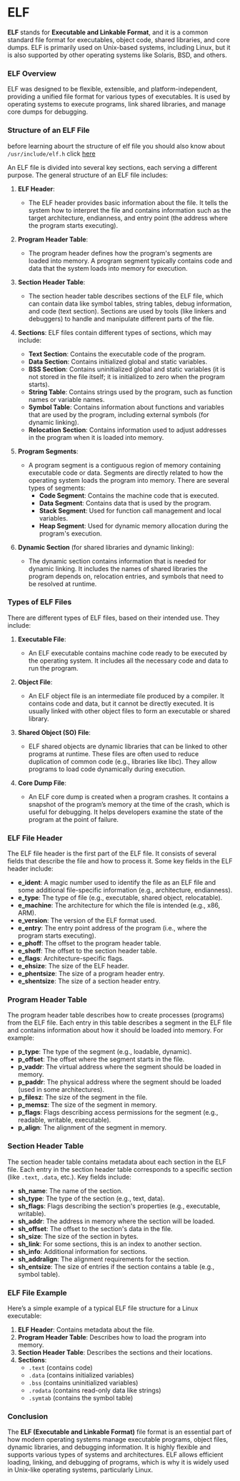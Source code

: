 # ELF

**ELF** stands for **Executable and Linkable Format**, and it is a common standard file format for executables, object code, shared libraries, and core dumps. ELF is primarily used on Unix-based systems, including Linux, but it is also supported by other operating systems like Solaris, BSD, and others.

### ELF Overview

ELF was designed to be flexible, extensible, and platform-independent, providing a unified file format for various types of executables. It is used by operating systems to execute programs, link shared libraries, and manage core dumps for debugging.

### Structure of an ELF File

before learning abourt the structure of elf file you should also know about `/usr/include/elf.h` click [here](./elf.md)

An ELF file is divided into several key sections, each serving a different purpose. The general structure of an ELF file includes:

1. **ELF Header**:

   - The ELF header provides basic information about the file. It tells the system how to interpret the file and contains information such as the target architecture, endianness, and entry point (the address where the program starts executing).

2. **Program Header Table**:

   - The program header defines how the program's segments are loaded into memory. A program segment typically contains code and data that the system loads into memory for execution.

3. **Section Header Table**:

   - The section header table describes sections of the ELF file, which can contain data like symbol tables, string tables, debug information, and code (text section). Sections are used by tools (like linkers and debuggers) to handle and manipulate different parts of the file.

4. **Sections**:
   ELF files contain different types of sections, which may include:

   - **Text Section**: Contains the executable code of the program.
   - **Data Section**: Contains initialized global and static variables.
   - **BSS Section**: Contains uninitialized global and static variables (it is not stored in the file itself; it is initialized to zero when the program starts).
   - **String Table**: Contains strings used by the program, such as function names or variable names.
   - **Symbol Table**: Contains information about functions and variables that are used by the program, including external symbols (for dynamic linking).
   - **Relocation Section**: Contains information used to adjust addresses in the program when it is loaded into memory.

5. **Program Segments**:

   - A program segment is a contiguous region of memory containing executable code or data. Segments are directly related to how the operating system loads the program into memory. There are several types of segments:
     - **Code Segment**: Contains the machine code that is executed.
     - **Data Segment**: Contains data that is used by the program.
     - **Stack Segment**: Used for function call management and local variables.
     - **Heap Segment**: Used for dynamic memory allocation during the program's execution.

6. **Dynamic Section** (for shared libraries and dynamic linking):
   - The dynamic section contains information that is needed for dynamic linking. It includes the names of shared libraries the program depends on, relocation entries, and symbols that need to be resolved at runtime.

### Types of ELF Files

There are different types of ELF files, based on their intended use. They include:

1. **Executable File**:

   - An ELF executable contains machine code ready to be executed by the operating system. It includes all the necessary code and data to run the program.

2. **Object File**:

   - An ELF object file is an intermediate file produced by a compiler. It contains code and data, but it cannot be directly executed. It is usually linked with other object files to form an executable or shared library.

3. **Shared Object (SO) File**:

   - ELF shared objects are dynamic libraries that can be linked to other programs at runtime. These files are often used to reduce duplication of common code (e.g., libraries like libc). They allow programs to load code dynamically during execution.

4. **Core Dump File**:
   - An ELF core dump is created when a program crashes. It contains a snapshot of the program’s memory at the time of the crash, which is useful for debugging. It helps developers examine the state of the program at the point of failure.

### ELF File Header

The ELF file header is the first part of the ELF file. It consists of several fields that describe the file and how to process it. Some key fields in the ELF header include:

- **e_ident**: A magic number used to identify the file as an ELF file and some additional file-specific information (e.g., architecture, endianness).
- **e_type**: The type of file (e.g., executable, shared object, relocatable).
- **e_machine**: The architecture for which the file is intended (e.g., x86, ARM).
- **e_version**: The version of the ELF format used.
- **e_entry**: The entry point address of the program (i.e., where the program starts executing).
- **e_phoff**: The offset to the program header table.
- **e_shoff**: The offset to the section header table.
- **e_flags**: Architecture-specific flags.
- **e_ehsize**: The size of the ELF header.
- **e_phentsize**: The size of a program header entry.
- **e_shentsize**: The size of a section header entry.

### Program Header Table

The program header table describes how to create processes (programs) from the ELF file. Each entry in this table describes a segment in the ELF file and contains information about how it should be loaded into memory. For example:

- **p_type**: The type of the segment (e.g., loadable, dynamic).
- **p_offset**: The offset where the segment starts in the file.
- **p_vaddr**: The virtual address where the segment should be loaded in memory.
- **p_paddr**: The physical address where the segment should be loaded (used in some architectures).
- **p_filesz**: The size of the segment in the file.
- **p_memsz**: The size of the segment in memory.
- **p_flags**: Flags describing access permissions for the segment (e.g., readable, writable, executable).
- **p_align**: The alignment of the segment in memory.

### Section Header Table

The section header table contains metadata about each section in the ELF file. Each entry in the section header table corresponds to a specific section (like `.text`, `.data`, etc.). Key fields include:

- **sh_name**: The name of the section.
- **sh_type**: The type of the section (e.g., text, data).
- **sh_flags**: Flags describing the section's properties (e.g., executable, writable).
- **sh_addr**: The address in memory where the section will be loaded.
- **sh_offset**: The offset to the section's data in the file.
- **sh_size**: The size of the section in bytes.
- **sh_link**: For some sections, this is an index to another section.
- **sh_info**: Additional information for sections.
- **sh_addralign**: The alignment requirements for the section.
- **sh_entsize**: The size of entries if the section contains a table (e.g., symbol table).

### ELF File Example

Here’s a simple example of a typical ELF file structure for a Linux executable:

1. **ELF Header**: Contains metadata about the file.
2. **Program Header Table**: Describes how to load the program into memory.
3. **Section Header Table**: Describes the sections and their locations.
4. **Sections**:
   - `.text` (contains code)
   - `.data` (contains initialized variables)
   - `.bss` (contains uninitialized variables)
   - `.rodata` (contains read-only data like strings)
   - `.symtab` (contains the symbol table)

### Conclusion

The **ELF (Executable and Linkable Format)** file format is an essential part of how modern operating systems manage executable programs, object files, dynamic libraries, and debugging information. It is highly flexible and supports various types of systems and architectures. ELF allows efficient loading, linking, and debugging of programs, which is why it is widely used in Unix-like operating systems, particularly Linux.
